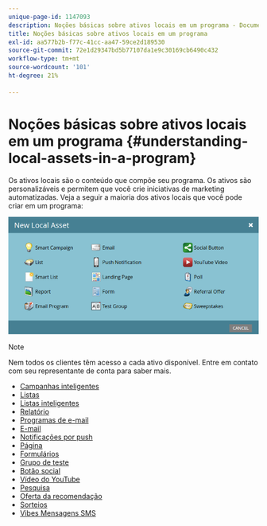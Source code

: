 ```yaml
---
unique-page-id: 1147093
description: Noções básicas sobre ativos locais em um programa - Documentos da Marketo - Documentação do produto
title: Noções básicas sobre ativos locais em um programa
exl-id: aa577b2b-f77c-41cc-aa47-59ce2d189530
source-git-commit: 72e1d29347bd5b77107da1e9c30169cb6490c432
workflow-type: tm+mt
source-wordcount: '101'
ht-degree: 21%

---
```


# Noções básicas sobre ativos locais em um programa {#understanding-local-assets-in-a-program}

Os ativos locais são o conteúdo que compõe seu programa. Os ativos são personalizáveis e permitem que você crie iniciativas de marketing automatizadas. Veja a seguir a maioria dos ativos locais que você pode criar em um programa:

![](assets/one.png)

>[!NOTE]
>
>Nem todos os clientes têm acesso a cada ativo disponível. Entre em contato com seu representante de conta para saber mais.

* [Campanhas inteligentes](/help/marketo/product-docs/core-marketo-concepts/smart-campaigns/creating-a-smart-campaign/understanding-batch-and-trigger-smart-campaigns.md)
* [Listas](/help/marketo/product-docs/core-marketo-concepts/smart-lists-and-static-lists/static-lists/understanding-static-lists.md)
* [Listas inteligentes](/help/marketo/product-docs/core-marketo-concepts/smart-lists-and-static-lists/creating-a-smart-list/create-a-smart-list.md)
* [Relatório](/help/marketo/product-docs/reporting/basic-reporting/report-types/report-type-overview.md)
* [Programas de e-mail](/help/marketo/product-docs/email-marketing/email-programs/creating-an-email-program/understanding-email-programs.md)
* [E-mail](/help/marketo/product-docs/email-marketing/email-programs/email-program-actions/create-an-email-for-an-email-program.md)
* [Notificações por push](/help/marketo/product-docs/mobile-marketing/push-notifications/understanding-push-notifications.md)
* [Página](/help/marketo/product-docs/demand-generation/landing-pages/understanding-landing-pages/understanding-free-form-vs-guided-landing-pages.md)
* [Formulários](/help/marketo/product-docs/demand-generation/forms/creating-a-form/create-a-form.md)
* [Grupo de teste](/help/marketo/product-docs/demand-generation/landing-pages/understanding-landing-pages/landing-page-test-groups.md)
* [Botão social](/help/marketo/product-docs/demand-generation/landing-pages/free-form-landing-pages/add-a-social-button-to-a-free-form-landing-page.md)
* [Vídeo do YouTube](/help/marketo/product-docs/demand-generation/social/social-functions/add-a-video.md)
* [Pesquisa](/help/marketo/product-docs/demand-generation/social/creating-a-poll/create-a-poll.md)
* [Oferta da recomendação](/help/marketo/product-docs/demand-generation/social/referral-offers/create-a-referral-offer.md)
* [Sorteios](/help/marketo/product-docs/demand-generation/social/sweepstakes/create-sweepstakes.md)
* [Vibes Mensagens SMS](/help/marketo/product-docs/mobile-marketing/vibes-sms-messages/create-a-vibes-sms-message.md)
